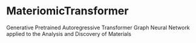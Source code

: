 # MateriomicTransformer
Generative Pretrained Autoregressive Transformer Graph Neural Network applied to the Analysis and Discovery of Materials
